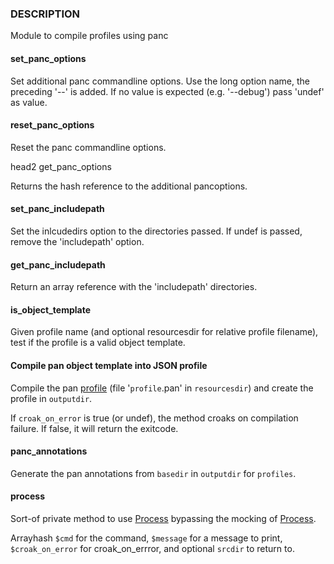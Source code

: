 
### DESCRIPTION

Module to compile profiles using panc

#### set\_panc\_options

Set additional panc commandline options.
Use the long option name, the preceding '--' is added.
If no value is expected (e.g. '--debug') pass 'undef' as value.

#### reset\_panc\_options

Reset the panc commandline options.

head2 get\_panc\_options

Returns the hash reference to the additional pancoptions.

#### set\_panc\_includepath

Set the inlcudedirs option to the directories passed.
If undef is passed, remove the 'includepath' option.

#### get\_panc\_includepath

Return an array reference with the 'includepath' directories.

#### is\_object\_template

Given profile name (and optional resourcesdir for relative profile filename),
test if the profile is a valid object template.

#### Compile pan object template into JSON profile

Compile the pan [profile](../components/profile.md) (file '`profile`.pan' in `resourcesdir`)
and create the profile in `outputdir`.

If `croak_on_error` is true (or undef), the method croaks on compilation failure.
If false, it will return the exitcode.

#### panc\_annotations

Generate the pan annotations from `basedir` in `outputdir` for `profiles`.

#### process

Sort-of private method to use [Process](../CAF/Process.md) bypassing the mocking of [Process](../CAF/Process.md).

Arrayhash `$cmd` for the command, `$message` for a message to print,
`$croak_on_error` for croak\_on\_errror, and optional `srcdir` to return to.
